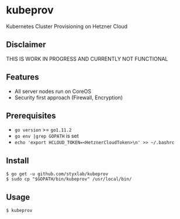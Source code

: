 # kubeprov
Kubernetes Cluster Provisioning on Hetzner Cloud

## Disclaimer 

THIS IS WORK IN PROGRESS AND CURRENTLY NOT FUNCTIONAL

## Features
- All server nodes run on CoreOS
- Security first approach (Firewall, Encryption)

## Prerequisites

- `go version` >= `go1.11.2`
- `go env |grep GOPATH` is set
- `echo 'export HCLOUD_TOKEN=<HetznerCloudToken>\n' >> ~/.bashrc`

## Install

```
$ go get -u github.com/styxlab/kubeprov
$ sudo cp "$GOPATH/bin/kubeprov" /usr/local/bin/
```

## Usage

```
$ kubeprov
```